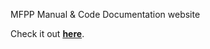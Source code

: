 MFPP Manual & Code Documentation website

Check it out [**here**](https://ashkoredracson.github.io/MFPP/).
